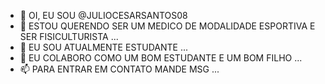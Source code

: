 - 👋 OI, EU SOU @JULIOCESARSANTOS08
- 👀 ESTOU QUERENDO SER UM MEDICO DE MODALIDADE ESPORTIVA E SER FISICULTURISTA ...
- 🌱 EU SOU ATUALMENTE ESTUDANTE ...
- 💞️ EU COLABORO COMO UM BOM ESTUDANTE E UM BOM FILHO ...
- 📫 PARA ENTRAR EM CONTATO MANDE MSG ...

<!---
JULIOCESARSANTOS08/JULIOCESARSANTOS08 is a ✨ special ✨ repository because its `README.md` (this file) appears on your GitHub profile.
You can click the Preview link to take a look at your changes.
--->
